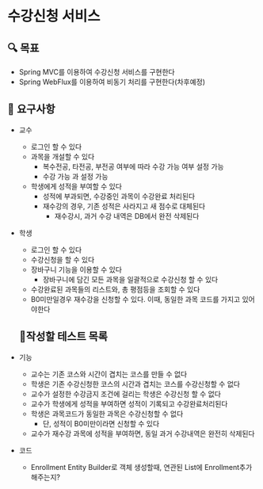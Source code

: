 # 수강신청 서비스 

## 🔍 목표

- Spring MVC를 이용하여 수강신청 서비스를 구현한다
- Spring WebFlux를 이용하여 비동기 처리를 구현한다(차후예정)

## 📮 요구사항
- 교수
  - 로그인 할 수 있다
  - 과목을 개설할 수 있다
    - 복수전공, 타전공, 부전공 여부에 따라 수강 가능 여부 설정 가능
    - 수강 가능 과 설정 가능 
  - 학생에게 성적을 부여할 수 있다
    - 성적에 부과되면, 수강중인 과목이 수강완료 처리된다
    - 재수강의 경우, 기존 성적은 사라지고 새 점수로 대체된다
      - 재수강시, 과거 수강 내역은 DB에서 완전 삭제된다 

- 학생
  - 로그인 할 수 있다
  - 수강신청을 할 수 있다
  - 장바구니 기능을 이용할 수 있다 
    - 장바구니에 담긴 모든 과목을 일괄적으로 수강신청 할 수 있다
  - 수강완료된 과목들의 리스트와, 총 평점등을 조회할 수 있다
  - B0미만일경우 재수강을 신청할 수 있다. 이때, 동일한 과목 코드를 가지고 있어야한다 

  ## 📃작성할 테스트 목록
- 기능 
  - 교수는 기존 코스와 시간이 겹치는 코스를 만들 수 없다
  - 학생은 기존 수강신청한 코스의 시간과 겹치는 코스를 수강신청할 수 없다
  - 교수가 설정한 수강금지 조건에 걸리는 학생은 수강신청 할 수 없다
  - 교수가 학생에게 성적을 부여하면 성적이 기록되고 수강완료처리된다
  - 학생은 과목코드가 동일한 과목은 수강신청할 수 없다
    - 단, 성적이 B0미만이라면 신청할 수 있다
  - 교수가 재수강 과목에 성적을 부여하면, 동일 과거 수강내역은 완전히 삭제된다 
- 코드 
  - Enrollment Entity Builder로 객체 생성할때, 연관된 List에 Enrollment추가해주는지? 

